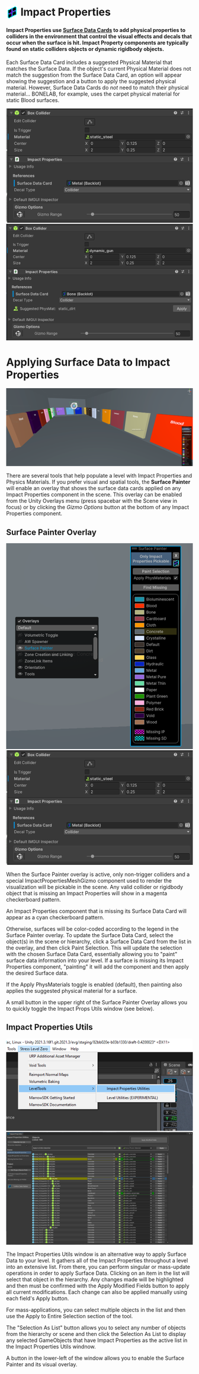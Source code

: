 # <img src="./Images/surfacedata.png" valign="middle" style="padding-bottom: 4px"> Impact Properties


#### Impact Properties use [Surface Data Cards](SurfaceDataCards) to add physical properties to colliders in the environment that control the visual effects and decals that occur when the surface is hit.  Impact Property components are typically found on static colliders objects or dynamic rigidbody objects.

Each Surface Data Card includes a suggested Physical Material that matches the Surface Data.  If the object's current Physical Material does not match the suggestion from the Surface Data Card, an option will appear showing the suggestion and a button to apply the suggested physical material.  However, Surface Data Cards do *not* need to match their physical material... BONELAB, for example, uses the carpet physical material for static Blood surfaces.

<img src="./Images/ImpactProps/impactprops_inspector.png" /> <img src="./Images/ImpactProps/impactprops_inspector_suggest.png" />

# Applying Surface Data to Impact Properties 

<img src="./Images/ImpactProps/sdp_scene.png" />

There are several tools that help populate a level with Impact Properties and Physics Materials.  If you prefer visual and spatial tools, the **Surface Painter** will enable an overlay that shows the surface data cards applied on any Impact Properties component in the scene.  This overlay can be enabled from the Unity Overlays menu (press spacebar with the Scene view in focus) or by clicking the *Gizmo Options* button at the bottom of any Impact Properties component.

## Surface Painter Overlay

<img src="./Images/ImpactProps/sdp_enable.png" /> <img src="./Images/ImpactProps/impactprops_inspector.png" />

When the Surface Painter overlay is active, only non-trigger colliders and a special ImpactPropertiesMeshGizmo component used to render the visualization will be pickable in the scene.  Any valid collider or rigidbody object that is missing an Impact Properties will show in a magenta checkerboard pattern.  

An Impact Properties component that is missing its Surface Data Card will appear as a cyan checkerboard pattern.

Otherwise, surfaces will be color-coded according to the legend in the Surface Painter overlay.  To update the Surface Data Card, select the object(s) in the scene or hierarchy, click a Surface Data Card from the list in the overlay, and then click Paint Selection.  This will update the selection with the chosen Surface Data Card, essentially allowing you to "paint" surface data information into your level.  If a surface is missing its Impact Properties component, "painting" it will add the component and then apply the desired Surface data.  

If the Apply PhysMaterials toggle is enabled (default), then painting also applies the suggested physical material for a surface.

A small button in the upper right of the Surface Painter Overlay allows you to quickly toggle the Impact Props Utils window (see below).

## Impact Properties Utils

<img src="./Images/ImpactProps/impactprops_utils_menu.png" /> 

<img src="./Images/ImpactProps/impactprops_utils.png" /> 

The Impact Properties Utils window is an alternative way to apply Surface Data to your level.  It gathers all of the Impact Properties throughout a level into an extensive list.  From there, you can perform singular or mass-update operations in order to apply Surface Data.  Clicking on an item in the list will select that object in the hierarchy.  Any changes made will be highlighted and then must be confirmed with the Apply Modified Fields button to apply all current modifications.  Each change can also be applied manually using each field's Apply button.  

For mass-applications, you can select multiple objects in the list and then use the Apply to Entire Selection section of the tool.

The "Selection As List" button allows you to select any number of objects from the hierarchy or scene and then click the Selection As List to display any selected GameObjects that have Impact Properties as the active list in the Impact Properties Utils windnow.

A button in the lower-left of the window allows you to enable the Surface Painter and its visual overlay.
